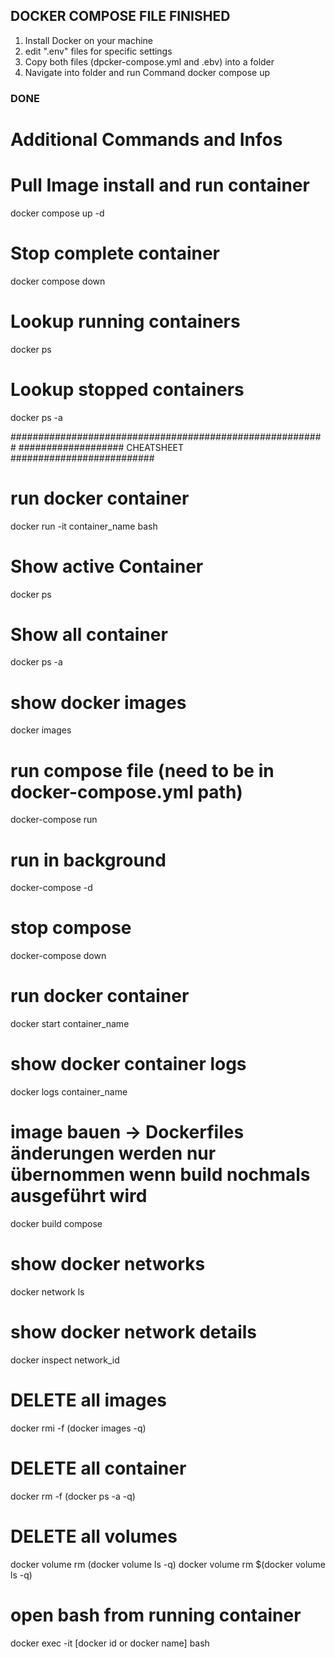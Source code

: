 ## DOCKER COMPOSE FILE FINISHED ##

1. Install Docker on your machine
2. edit ".env" files for specific settings
3. Copy both files (dpcker-compose.yml and .ebv) into a folder
4. Navigate into folder and run Command
docker compose up

### DONE ###
# Additional Commands and Infos

# Pull Image install and run container
docker compose up -d

# Stop complete container
docker compose down

# Lookup running containers
docker ps

# Lookup stopped containers
docker ps -a


#########################################################
################### CHEATSHEET ##########################

# run docker container
docker run -it container_name bash

# Show active Container
docker ps

# Show all container
docker ps -a

# show docker images
docker images

# run compose file (need to be in docker-compose.yml path)
docker-compose run

# run in background
docker-compose -d

# stop compose 
docker-compose down

# run docker container
docker start container_name

# show docker container logs
docker logs container_name

# image bauen -> Dockerfiles änderungen werden nur übernommen wenn build nochmals ausgeführt wird
docker build compose

# show docker networks
docker network ls

# show docker network details
docker inspect network_id

# DELETE all images
docker rmi -f (docker images -q)

# DELETE all container
docker rm -f (docker ps -a -q)

# DELETE all volumes
docker volume rm (docker volume ls -q)
docker volume rm $(docker volume ls -q)

# open bash from running container
docker exec -it [docker id or docker name] bash
